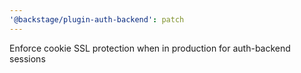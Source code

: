 ```yaml
---
'@backstage/plugin-auth-backend': patch
---
```


Enforce cookie SSL protection when in production for auth-backend sessions
